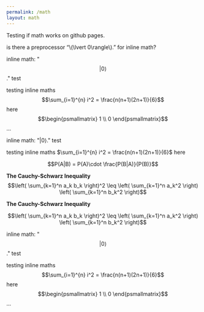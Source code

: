 ```yaml
---
permalink: /math
layout: math
---
```


Testing if math works on github pages.

is there a preprocessor “\\(\lvert 0\rangle\\).” for inline math?

inline math: "$$\lvert 0\rangle$$." test

testing inline maths $$\sum_{i=1}^{n} i^2 = \frac{n(n+1)(2n+1)}{6}$$ here $$\begin{psmallmatrix} 1 \\ 0 \end{psmallmatrix}$$ ...

inline math: "$\lvert 0\rangle$." test

testing inline maths $\sum_{i=1}^{n} i^2 = \frac{n(n+1)(2n+1)}{6}$ here

$$P(A|B) = P(A)\cdot \frac{P(B|A)}{P(B)}$$

**The Cauchy-Schwarz Inequality**\
$$\left( \sum_{k=1}^n a_k b_k \right)^2 \leq \left( \sum_{k=1}^n a_k^2 \right) \left( \sum_{k=1}^n b_k^2 \right)$$

**The Cauchy-Schwarz Inequality**

```math
\left( \sum_{k=1}^n a_k b_k \right)^2 \leq \left( \sum_{k=1}^n a_k^2 \right) \left( \sum_{k=1}^n b_k^2 \right)
```

inline math: "$$\lvert 0\rangle$$." test

testing inline maths $$\sum_{i=1}^{n} i^2 = \frac{n(n+1)(2n+1)}{6}$$ here $$\begin{psmallmatrix} 1 \\ 0 \end{psmallmatrix}$$ ...


